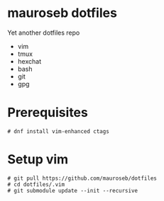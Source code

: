 # mauroseb dotfiles
Yet another dotfiles repo

 - vim
 - tmux
 - hexchat
 - bash
 - git
 - gpg

# Prerequisites

    # dnf install vim-enhanced ctags
    
# Setup vim

    # git pull https://github.com/mauroseb/dotfiles
    # cd dotfiles/.vim
    # git submodule update --init --recursive

